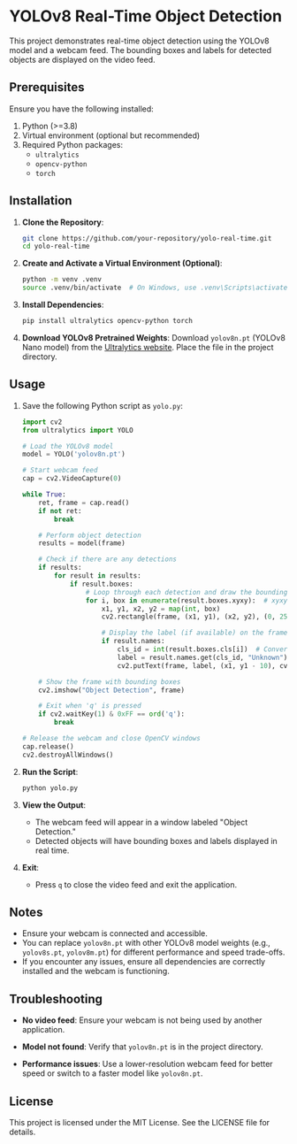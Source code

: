 # YOLOv8 Real-Time Object Detection

This project demonstrates real-time object detection using the YOLOv8 model and a webcam feed. The bounding boxes and labels for detected objects are displayed on the video feed.

## Prerequisites

Ensure you have the following installed:

1. Python (>=3.8)
2. Virtual environment (optional but recommended)
3. Required Python packages:
    - `ultralytics`
    - `opencv-python`
    - `torch`

## Installation

1. **Clone the Repository**:
   ```bash
   git clone https://github.com/your-repository/yolo-real-time.git
   cd yolo-real-time
   ```

2. **Create and Activate a Virtual Environment (Optional)**:
   ```bash
   python -m venv .venv
   source .venv/bin/activate  # On Windows, use .venv\Scripts\activate
   ```

3. **Install Dependencies**:
   ```bash
   pip install ultralytics opencv-python torch
   ```

4. **Download YOLOv8 Pretrained Weights**:
   Download `yolov8n.pt` (YOLOv8 Nano model) from the [Ultralytics website](https://github.com/ultralytics/ultralytics).
   Place the file in the project directory.

## Usage

1. Save the following Python script as `yolo.py`:

   ```python
   import cv2
   from ultralytics import YOLO

   # Load the YOLOv8 model
   model = YOLO('yolov8n.pt')

   # Start webcam feed
   cap = cv2.VideoCapture(0)

   while True:
       ret, frame = cap.read()
       if not ret:
           break

       # Perform object detection
       results = model(frame)

       # Check if there are any detections
       if results:
           for result in results:
               if result.boxes:
                   # Loop through each detection and draw the bounding box
                   for i, box in enumerate(result.boxes.xyxy):  # xyxy are the bounding box coordinates
                       x1, y1, x2, y2 = map(int, box)
                       cv2.rectangle(frame, (x1, y1), (x2, y2), (0, 255, 0), 2)  # Draw the bounding box

                       # Display the label (if available) on the frame
                       if result.names:
                           cls_id = int(result.boxes.cls[i])  # Convert the class ID to an integer
                           label = result.names.get(cls_id, "Unknown")  # Safely get the label
                           cv2.putText(frame, label, (x1, y1 - 10), cv2.FONT_HERSHEY_SIMPLEX, 0.9, (255, 0, 0), 2)

       # Show the frame with bounding boxes
       cv2.imshow("Object Detection", frame)

       # Exit when 'q' is pressed
       if cv2.waitKey(1) & 0xFF == ord('q'):
           break

   # Release the webcam and close OpenCV windows
   cap.release()
   cv2.destroyAllWindows()
   ```

2. **Run the Script**:
   ```bash
   python yolo.py
   ```

3. **View the Output**:
   - The webcam feed will appear in a window labeled "Object Detection."
   - Detected objects will have bounding boxes and labels displayed in real time.

4. **Exit**:
   - Press `q` to close the video feed and exit the application.

## Notes

- Ensure your webcam is connected and accessible.
- You can replace `yolov8n.pt` with other YOLOv8 model weights (e.g., `yolov8s.pt`, `yolov8m.pt`) for different performance and speed trade-offs.
- If you encounter any issues, ensure all dependencies are correctly installed and the webcam is functioning.

## Troubleshooting

- **No video feed**:
  Ensure your webcam is not being used by another application.

- **Model not found**:
  Verify that `yolov8n.pt` is in the project directory.

- **Performance issues**:
  Use a lower-resolution webcam feed for better speed or switch to a faster model like `yolov8n.pt`.

## License

This project is licensed under the MIT License. See the LICENSE file for details.

